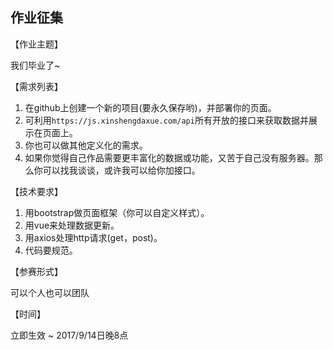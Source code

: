 ## 作业征集

【作业主题】

我们毕业了~

【需求列表】

1. 在github上创建一个新的项目(要永久保存哟)，并部署你的页面。
2. 可利用`https://js.xinshengdaxue.com/api`所有开放的接口来获取数据并展示在页面上。
3. 你也可以做其他定义化的需求。
4. 如果你觉得自己作品需要更丰富化的数据或功能，又苦于自己没有服务器。那么你可以找我谈谈，或许我可以给你加接口。


【技术要求】

1. 用bootstrap做页面框架（你可以自定义样式）。
2. 用vue来处理数据更新。
3. 用axios处理http请求(get，post)。
4. 代码要规范。

【参赛形式】

可以个人也可以团队

【时间】

立即生效 ~ 2017/9/14日晚8点
